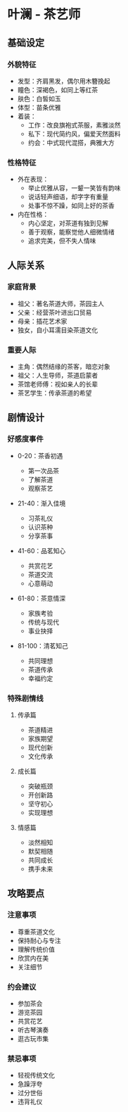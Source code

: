 # 叶澜 - 茶艺师

## 基础设定
### 外貌特征
- 发型：齐肩黑发，偶尔用木簪挽起
- 瞳色：深褐色，如同上等红茶
- 肤色：白皙如玉
- 体型：苗条优雅
- 着装：
  - 工作：改良旗袍式茶服，素雅淡然
  - 私下：现代简约风，偏爱天然面料
  - 约会：中式现代混搭，典雅大方

### 性格特征
- 外在表现：
  - 举止优雅从容，一颦一笑皆有韵味
  - 说话轻声细语，却字字有重量
  - 处事不惊不躁，如同上好的茶香
- 内在性格：
  - 内心坚定，对茶道有独到见解
  - 善于观察，能察觉他人细微情绪
  - 追求完美，但不失人情味

## 人际关系
### 家庭背景
- 祖父：著名茶道大师，茶园主人
- 父亲：经营茶叶进出口贸易
- 母亲：插花艺术家
- 独女，自小耳濡目染茶道文化

### 重要人际
- 主角：偶然结缘的茶客，暗恋对象
- 祖父：人生导师，茶道启蒙者
- 茶馆老师傅：视如亲人的长辈
- 茶艺学生：传承茶道的希望

## 剧情设计
### 好感度事件
- 0-20：茶香初遇
  - 第一次品茶
  - 了解茶道
  - 观察茶艺

- 21-40：渐入佳境
  - 习茶礼仪
  - 认识茶种
  - 分享茶事

- 41-60：品茗知心
  - 共赏花艺
  - 茶道交流
  - 心意萌动

- 61-80：茶意情深
  - 家族考验
  - 传统与现代
  - 事业抉择

- 81-100：清茗知己
  - 共同理想
  - 茶道传承
  - 幸福约定

### 特殊剧情线
1. 传承篇
   - 茶道精进
   - 家族期望
   - 现代创新
   - 文化传承

2. 成长篇
   - 突破瓶颈
   - 开创新路
   - 坚守初心
   - 实现理想

3. 情感篇
   - 淡然相知
   - 默契相随
   - 共同成长
   - 携手未来

## 攻略要点
### 注意事项
- 尊重茶道文化
- 保持耐心与专注
- 理解传统价值
- 欣赏内在美
- 关注细节

### 约会建议
- 参加茶会
- 游览茶园
- 共赏花艺
- 听古琴演奏
- 逛古玩市集

### 禁忌事项
- 轻视传统文化
- 急躁浮夸
- 过分世俗
- 违背礼仪
